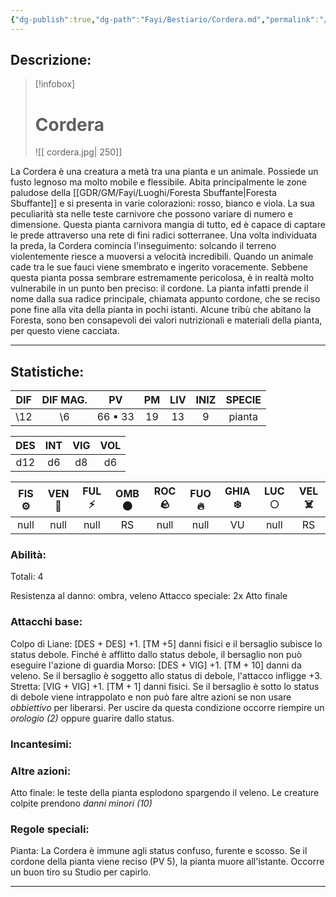 ```yaml
---
{"dg-publish":true,"dg-path":"Fayi/Bestiario/Cordera.md","permalink":"/fayi/bestiario/cordera/"}
---
```


## Descrizione:
> [!infobox]
> # Cordera
> ![[ cordera.jpg\| 250]]
> 

La Cordera è una creatura a metà tra una pianta e un animale. Possiede un fusto legnoso ma molto mobile e flessibile. Abita principalmente le zone paludose della [[GDR/GM/Fayi/Luoghi/Foresta Sbuffante\|Foresta Sbuffante]] e si presenta in varie colorazioni: rosso, bianco e viola. La sua peculiarità sta nelle teste carnivore che possono variare di numero e dimensione. Questa pianta carnivora mangia di tutto, ed è capace di captare le prede attraverso una rete di fini radici sotterranee. Una volta individuata la preda, la Cordera comincia l'inseguimento: solcando il terreno violentemente riesce a muoversi a velocità incredibili. Quando un animale cade tra le sue fauci viene smembrato e ingerito voracemente. Sebbene questa pianta possa sembrare estremamente pericolosa, è in realtà molto vulnerabile in un punto ben preciso: il cordone. La pianta infatti prende il nome dalla sua radice principale, chiamata appunto cordone, che se reciso pone fine alla vita della pianta in pochi istanti. Alcune tribù che abitano la Foresta, sono ben consapevoli dei valori nutrizionali e materiali della pianta, per questo viene cacciata.

---
## Statistiche:

|            DIF            |              DIF MAG.               |                              PV                              |                PM                 |            LIV             |             INIZ              | SPECIE |
|:-------------------------:|:-----------------------------------:|:------------------------------------------------------------:|:---------------------------------:|:--------------------------:|:-----------------------------:|:------:|
| \12 | \6 | 66  ▪ 33 | 19 | 13 | 9 |     pianta   |

|             DES              |            INT             |            VIG            |            VOL             |   
|:----------------------------:|:--------------------------:|:-------------------------:|:--------------------------:|
| d12 | d6 | d8 | d6 |

| FIS ⚙️ |  VEN 🪽 | FUL ⚡|  OMB 🌑 | ROC 🪨 |  FUO 🔥 | GHIA ❄️|  LUC 🌕  | VEL ☠️ |
|:-------------------------:|:-----------------------:|:--------------------------:|:------------------------:|:-------------------------:|:------------------------:|:----------------------------:|:-----------------------:|:-------------------------:|
| null | null | null | RS | null | null | VU  | null | RS |

### Abilità:
Totali: 4

Resistenza al danno: ombra, veleno
Attacco speciale: 2x
Atto finale


### Attacchi base:
Colpo di Liane: [DES + DES] +1. [TM +5] danni fisici e il bersaglio subisce lo status debole. Finché è afflitto dallo status debole, il bersaglio non può eseguire l'azione di guardia
Morso: [DES + VIG] +1. [TM + 10] danni da veleno. Se il bersaglio è soggetto allo status di debole, l'attacco infligge +3.
Stretta: [VIG + VIG] +1. [TM + 1] danni fisici. Se il bersaglio è sotto lo status di debole viene intrappolato e non può fare altre azioni se non usare _obbiettivo_ per liberarsi. Per uscire da questa condizione occorre riempire un _orologio (2)_ oppure guarire dallo status.

### Incantesimi:

### Altre azioni:
Atto finale: le teste della pianta esplodono spargendo il veleno. Le creature colpite prendono _danni minori (10)_

### Regole speciali:
Pianta: La Cordera è immune agli status confuso, furente e scosso. Se il cordone della pianta viene reciso (PV 5), la pianta muore all'istante. Occorre un buon tiro su Studio per capirlo.

---


